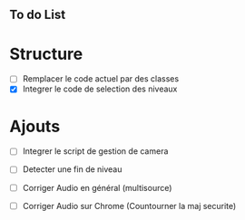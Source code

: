 ## To do List

# Structure 
- [ ] Remplacer le code actuel par des classes
- [x] Integrer le code de selection des niveaux

# Ajouts 
- [ ] Integrer le script de gestion de camera
- [ ] Detecter une fin de niveau
- [ ] Corriger Audio en général (multisource)
- [ ] Corriger Audio sur Chrome (Countourner la maj securite)


